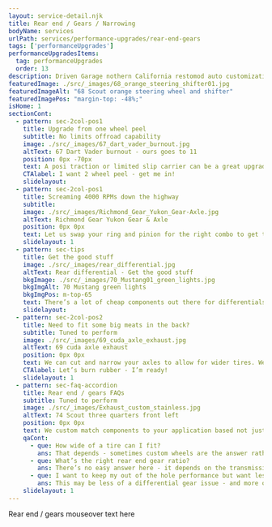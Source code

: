 ```yaml
---
layout: service-detail.njk
title: Rear end / Gears / Narrowing
bodyName: services
urlPath: services/performance-upgrades/rear-end-gears
tags: ['performanceUpgrades']
performanceUpgradesItems:
  tag: performanceUpgrades
  order: 13
description: Driven Garage nothern California restomod auto customization and repair shop
featuredImage: ./src/_images/68_orange_steering_shifter01.jpg
featuredImageAlt: "68 Scout orange steering wheel and shifter"
featuredImagePos: "margin-top: -48%;"
isHome: 1
sectionCont:
  - pattern: sec-2col-pos1
    title: Upgrade from one wheel peel
    subtitle: No limits offroad capability
    image: ./src/_images/67_dart_vader_burnout.jpg
    altText: 67 Dart Vader burnout - ours goes to 11
    position: 0px -70px
    text: A posi traction or limited slip carrier can be a great upgrade for your classic car. We can spec and install a new carrier, gears and bearings and get your burnouts turned up from a “1” to “11”.
    CTAlabel: I want 2 wheel peel - get me in!
    slidelayout:
  - pattern: sec-2col-pos1
    title: Screaming 4000 RPMs down the highway
    subtitle: 
    image: ./src/_images/Richmond_Gear_Yukon_Gear-Axle.jpg
    altText: Richmond Gear Yukon Gear & Axle
    position: 0px 0px
    text: Let us swap your ring and pinion for the right combo to get those RPMs down at cruise. We can install a new gearset that keeps some of the performance of a tall gear - but brings you down to a cruise level.
    slidelayout: 1
  - pattern: sec-tips
    title: Get the good stuff
    image: ./src/_images/rear_differential.jpg
    altText: Rear differential - Get the good stuff
    bkgImage: ./src/_images/70_Mustang01_green_lights.jpg
    bkgImgAlt: 70 Mustang green lights
    bkgImgPos: m-top-65
    text: There’s a lot of cheap components out there for differentials. We prefer to use brand names we trust in your final drive. There’s no need to skimp here as failure will take out everything in the rear end.
    slidelayout:
  - pattern: sec-2col-pos2
    title: Need to fit some big meats in the back?
    subtitle: Tuned to perform
    image: ./src/_images/69_cuda_axle_exhaust.jpg
    altText: 69 cuda axle exhaust
    position: 0px 0px
    text: We can cut and narrow your axles to allow for wider tires. We have the right tools and equipment to cut and line up the new flanges, and on staff certified welders to stitch the new ends on.
    CTAlabel: Let’s burn rubber - I’m ready!
    slidelayout: 1
  - pattern: sec-faq-accordion
    title: Rear end / gears FAQs
    subtitle: Tuned to perform
    image: ./src/_images/Exhaust_custom_stainless.jpg
    altText: 74 Scout three quarters front left
    position: 0px 0px
    text: We custom match components to your application based not just on brand name - but your goals for performance and reliability. We don’t cheap out on plumbing and fittings - because who likes to watch their car burn to the ground? We spec in-tank fuel pumps with a return system every time, and have seen the failures not doing this causes. Is it harder or more expensive to do it right? Yes…. But our experience tells us to do it right and pay now, or re-do it later and pay again.
    qaCont:
      - que: How wide of a tire can I fit?
        ans: That depends - sometimes custom wheels are the answer rather than narrowing your rear end. Sometimes not. We can get your car in and measure and try some tires on our wheel fit tool to give you an idea of where to go.
      - que: What’s the right rear end gear ratio?
        ans: There’s no easy answer here - it depends on the transmission final drive, the tire size and the RPM at cruise Vs. off the line performance we are looking for. There is no easy answer - but it can be solved with math.
      - que: I want to keep my out of the hole performance but want less RPMs at cruise - can you help?
        ans: This may be less of a differential gear issue - and more of a final drive ratio issue - requiring changing the transmission from a 3-speed to 4-speed, or adding a Gear Vendors Overdrive unit. Either way, we can help.
    slidelayout: 1
---
```


Rear end / gears mouseover text here